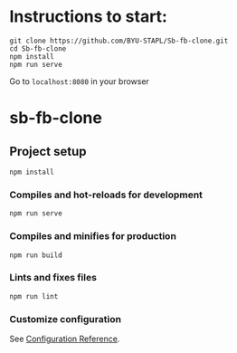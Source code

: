 # Instructions to start:
```
git clone https://github.com/BYU-STAPL/Sb-fb-clone.git
cd Sb-fb-clone
npm install
npm run serve
```
Go to ```localhost:8080``` in your browser

# sb-fb-clone

## Project setup
```
npm install
```

### Compiles and hot-reloads for development
```
npm run serve
```

### Compiles and minifies for production
```
npm run build
```

### Lints and fixes files
```
npm run lint
```

### Customize configuration
See [Configuration Reference](https://cli.vuejs.org/config/).
